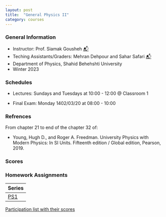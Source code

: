 ```yaml
---
layout: post
title:  "General Physics II"
category: courses
---
```

### General Information
+ Instructor: Prof. Siamak Gousheh [📬][gousheh_mail]
+ Teching Assistants/Graders: Mehran Dehpour and Sahar Safari [📬][sahar_mail]
+ Department of Physics, Shahid Behehshti University
+ Winter 2023

### Schedules
+ Lectures: Sundays and Tuesdays at 10:00 - 12:00 @ Classroom 1

+ Final Exam: Monday 1402/03/20 at 08:00 - 10:00


### Refrences
From chapter 21 to end of the chapter 32 of:
+ Young, Hugh D., and Roger A. Freedman. University Physics with Modern Physics: In SI Units. Fifteenth edition / Global edition, Pearson, 2019.

### Scores

### Homework Assignments

|Series        |
|--------------|
|[PS1][1]      |

[Participation list with their scores][parti]

[sahar_mail]:    mailto:shr.safari@mail.sbu.ac.ir
[gousheh_mail]:  mailto:ss-gousheh@sbu.ac.ir

[parti]: https://dehpour.github.io/2023-02-05-general-physics-ii/Participation.pdf
[1]: http://dehpour.github.io/2023-02-05-general-physics-ii/PS1.pdf
